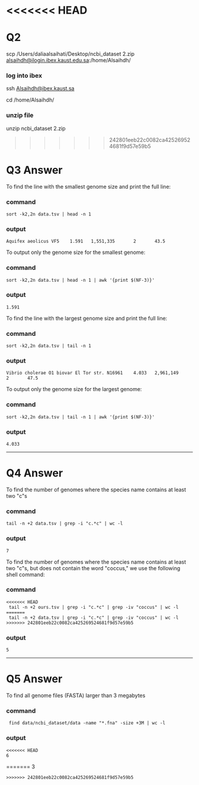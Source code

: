 <<<<<<< HEAD
=======
# Q2
scp /Users/daliaalsaihati/Desktop/ncbi_dataset 2.zip
alsaihdh@ilogin.ibex.kaust.edu.sa:/home/Alsaihdh/
### log into ibex
ssh Alsaihdh@ibex.kaust.sa

cd /home/Alsaihdh/

### unzip file
unzip ncbi_dataset 2.zip

>>>>>>> 242801eeb22c0082ca425269524681f9d57e59b5
# Q3 Answer 
To find the line with the smallest genome size and print the full line:

### command
```
sort -k2,2n data.tsv | head -n 1
```
### output
```
Aquifex aeolicus VF5    1.591   1,551,335       2       43.5
```

To output only the genome size for the smallest genome:
### command
```
sort -k2,2n data.tsv | head -n 1 | awk '{print $(NF-3)}'
```
### output
```
1.591
```

To find the line with the largest genome size and print the full line:
### command
```
sort -k2,2n data.tsv | tail -n 1
```
### output
```
Vibrio cholerae O1 biovar El Tor str. N16961    4.033   2,961,149       2       47.5
```

To output only the genome size for the largest genome:
### command
```
sort -k2,2n data.tsv | tail -n 1 | awk '{print $(NF-3)}'
```
### output
```
4.033
```
***
# Q4 Answer 

To find the number of genomes where the species name contains at least two "c"s
### command
```
tail -n +2 data.tsv | grep -i "c.*c" | wc -l
```
### output
```
7
```

To find the number of genomes where the species name contains at least two "c"s, but does not contain the word "coccus," we use the following shell command:
### command
```
<<<<<<< HEAD
 tail -n +2 ours.tsv | grep -i "c.*c" | grep -iv "coccus" | wc -l
=======
 tail -n +2 data.tsv | grep -i "c.*c" | grep -iv "coccus" | wc -l
>>>>>>> 242801eeb22c0082ca425269524681f9d57e59b5
 ```

### output
```
5
```
***
# Q5 Answer 
To find all genome files (FASTA) larger than 3 megabytes
### command
```
 find data/ncbi_dataset/data -name "*.fna" -size +3M | wc -l
```

### output
```
<<<<<<< HEAD
6
```
=======
3
```
>>>>>>> 242801eeb22c0082ca425269524681f9d57e59b5

